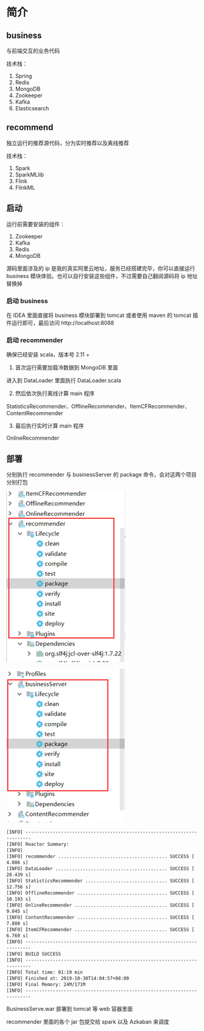 # 简介

## business

与前端交互的业务代码

技术栈：

1. Spring
2. Redis
3. MongoDB
4. Zookeeper
5. Kafka
6. Elasticsearch

## recommend

独立运行的推荐源代码，分为实时推荐以及离线推荐

技术栈：

1. Spark
2. SparkMLlib
3. Flink
4. FlinkML

## 启动

运行前需要安装的组件：

1. Zookeeper
2. Kafka
3. Redis
4. MongoDB

源码里面涉及的 ip 是我的真实阿里云地址，服务已经搭建完毕，你可以直接运行 business 模块体验。也可以自行安装这些组件，不过需要自己翻阅源码将 ip 地址替换掉

### 启动 business

在 IDEA 里面直接将 business 模块部署到 tomcat 或者使用 maven 的 tomcat 插件运行即可，最后访问 http://localhost:8088

### 启动 recommender

确保已经安装 scala，版本号 2.11 +

1. 首次运行需要加载冷数据到 MongoDB 里面

进入到 DataLoader 里面执行  DataLoader.scala

2. 然后依次执行离线计算 main 程序

StatisticsRecommender、OfflineRecommender、ItemCFRecommender、ContentRecommender

3. 最后执行实时计算 main 程序

OnlineRecommender

## 部署

分别执行 recommender 与 businessServer 的 package 命令，会对这两个项目分别打包

![image-20191030140455319](./assets/image-20191030140455319.png)

![image-20191030141303449](./assets/image-20191030141303449.png)

```
[INFO] ------------------------------------------------------------------------
[INFO] Reactor Summary:
[INFO] 
[INFO] recommender ........................................ SUCCESS [  4.006 s]
[INFO] DataLoader ......................................... SUCCESS [ 28.439 s]
[INFO] StatisticsRecommender .............................. SUCCESS [ 12.756 s]
[INFO] OfflineRecommender ................................. SUCCESS [ 10.193 s]
[INFO] OnlineRecommender .................................. SUCCESS [  9.045 s]
[INFO] ContentRecommender ................................. SUCCESS [  7.880 s]
[INFO] ItemCFRecommender .................................. SUCCESS [  6.769 s]
[INFO] ------------------------------------------------------------------------
[INFO] BUILD SUCCESS
[INFO] ------------------------------------------------------------------------
[INFO] Total time: 01:19 min
[INFO] Finished at: 2019-10-30T14:04:57+08:00
[INFO] Final Memory: 24M/171M
[INFO] ------------------------------------------------------------------------
```



BusinessServe.war 部署到 tomcat 等 web 容器里面

recommender 里面的各个 jar 包提交给 spark  以及 Azkaban 来调度